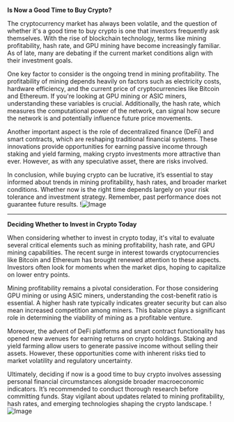 **Is Now a Good Time to Buy Crypto?**

The cryptocurrency market has always been volatile, and the question of whether it's a good time to buy crypto is one that investors frequently ask themselves. With the rise of blockchain technology, terms like mining profitability, hash rate, and GPU mining have become increasingly familiar. As of late, many are debating if the current market conditions align with their investment goals.

One key factor to consider is the ongoing trend in mining profitability. The profitability of mining depends heavily on factors such as electricity costs, hardware efficiency, and the current price of cryptocurrencies like Bitcoin and Ethereum. If you're looking at GPU mining or ASIC miners, understanding these variables is crucial. Additionally, the hash rate, which measures the computational power of the network, can signal how secure the network is and potentially influence future price movements.

Another important aspect is the role of decentralized finance (DeFi) and smart contracts, which are reshaping traditional financial systems. These innovations provide opportunities for earning passive income through staking and yield farming, making crypto investments more attractive than ever. However, as with any speculative asset, there are risks involved.

In conclusion, while buying crypto can be lucrative, it’s essential to stay informed about trends in mining profitability, hash rates, and broader market conditions. Whether now is the right time depends largely on your risk tolerance and investment strategy. Remember, past performance does not guarantee future results. !![Image](https://github.com/user-attachments/assets/590b50a7-4459-4e76-8a31-559aed223621)

---

**Deciding Whether to Invest in Crypto Today**

When considering whether to invest in crypto today, it's vital to evaluate several critical elements such as mining profitability, hash rate, and GPU mining capabilities. The recent surge in interest towards cryptocurrencies like Bitcoin and Ethereum has brought renewed attention to these aspects. Investors often look for moments when the market dips, hoping to capitalize on lower entry points.

Mining profitability remains a pivotal consideration. For those considering GPU mining or using ASIC miners, understanding the cost-benefit ratio is essential. A higher hash rate typically indicates greater security but can also mean increased competition among miners. This balance plays a significant role in determining the viability of mining as a profitable venture.

Moreover, the advent of DeFi platforms and smart contract functionality has opened new avenues for earning returns on crypto holdings. Staking and yield farming allow users to generate passive income without selling their assets. However, these opportunities come with inherent risks tied to market volatility and regulatory uncertainty.

Ultimately, deciding if now is a good time to buy crypto involves assessing personal financial circumstances alongside broader macroeconomic indicators. It’s recommended to conduct thorough research before committing funds. Stay vigilant about updates related to mining profitability, hash rates, and emerging technologies shaping the crypto landscape. !![Image](https://github.com/user-attachments/assets/590b50a7-4459-4e76-8a31-559aed223621)